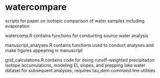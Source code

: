# watercompare
scripts for paper on isotopic comparison of water samples including evaporation

watercomp.R contains functions for conducting source water analysis

manuscript_analyses.R contains functions used to conduct analyses and make figures appearing in manuscript

grid_calculations.R contains code for doing runoff-weighted precipitaiton isotope accumulations, modeling EL slopes, and prepping lake water dataset for subsequent analyses; requires tau_dem command line utilities
